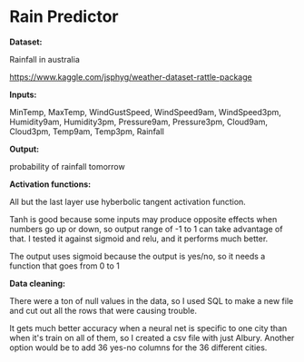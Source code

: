 # Rain Predictor

**Dataset:**

Rainfall in australia

https://www.kaggle.com/jsphyg/weather-dataset-rattle-package

**Inputs:**

MinTemp, MaxTemp, WindGustSpeed, WindSpeed9am, WindSpeed3pm, Humidity9am, Humidity3pm, Pressure9am, Pressure3pm, Cloud9am, Cloud3pm, Temp9am, Temp3pm, Rainfall


**Output:**

probability of rainfall tomorrow

**Activation functions:**

All but the last layer use hyberbolic tangent activation function.

Tanh is good because some inputs may produce opposite effects when numbers go up or down, so output range of -1 to 1 can take advantage of that. 
I tested it against sigmoid and relu, and it performs much better.

The output uses sigmoid because the output is yes/no, so it needs a function that goes from 0 to 1

**Data cleaning:**

There were a ton of null values in the data, so I used SQL to make a new file and cut out all the rows that were causing trouble.

It gets much better accuracy when a neural net is specific to one city than when it's train on all of them, so I created a csv file with just Albury. Another option would be to add 36 yes-no columns for the 36 different cities.
